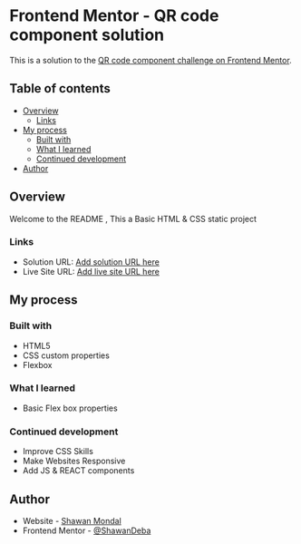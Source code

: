 # Frontend Mentor - QR code component solution

This is a solution to the [QR code component challenge on Frontend Mentor](https://www.frontendmentor.io/challenges/qr-code-component-iux_sIO_H).
## Table of contents

- [Overview](#overview)
  - [Links](#links)
- [My process](#my-process)
  - [Built with](#built-with)
  - [What I learned](#what-i-learned)
  - [Continued development](#continued-development)
- [Author](#author)

## Overview

Welcome to the README , This a Basic HTML & CSS static project 
### Links

- Solution URL: [Add solution URL here](https://github.com/ShawanDeba/Front-end-io-QR-CODE)
- Live Site URL: [Add live site URL here](https://shawandeba.github.io/Front-end-io-QR-CODE/)

## My process

### Built with

- HTML5
- CSS custom properties
- Flexbox


### What I learned

- Basic Flex box properties


### Continued development

- Improve CSS Skills
- Make Websites Responsive
- Add JS & REACT components


## Author

- Website - [Shawan Mondal](https://github.com/ShawanDeba/)
- Frontend Mentor - [@ShawanDeba](https://www.frontendmentor.io/profile/ShawanDeba)
